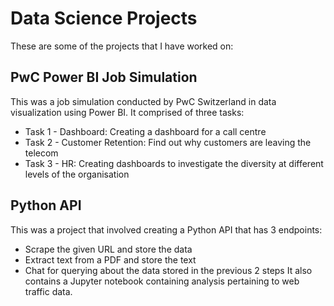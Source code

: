 # Data Science Projects
These are some of the projects that I have worked on:

## PwC Power BI Job Simulation
This was a job simulation conducted by PwC Switzerland in data visualization using Power BI. It comprised of three tasks:

- Task 1 - Dashboard: Creating a dashboard for a call centre
- Task 2 - Customer Retention: Find out why customers are leaving the telecom
- Task 3 - HR: Creating dashboards to investigate the diversity at different levels of the organisation

## Python API
This was a project that involved creating a Python API that has 3 endpoints:
+ Scrape the given URL and store the data
+ Extract text from a PDF and store the text
+ Chat for querying about the data stored in the previous 2 steps
It also contains a Jupyter notebook containing analysis pertaining to web traffic data.
